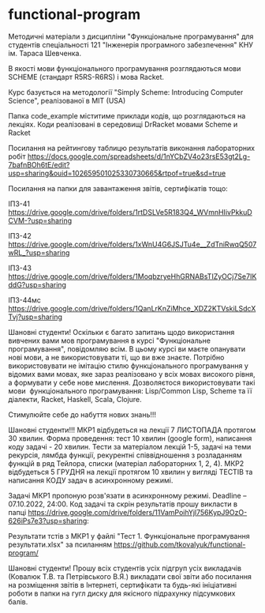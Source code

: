 # functional-program

Методичні матеріали з дисципліни "Функціональне програмування" для студентів спеціальності 121 "Інженерія програмного забезпечення" КНУ ім. Тараса Шевченка. 

В якості мови функціонального програмування розглядаються мови SCHEME (стандарт R5RS-R6RS)  і мова Racket. 

Курс базується на методології "Simply Scheme: Introducing Computer Science", реалізованої в MIT (USA)

Папка code_example міститиме приклади кодів, що розглядаються на лекціях.  Коди реалізовані в середовищі DrRacket мовами Scheme  и Racket

Посилання на рейтингову таблицю результатів виконання лабораторних робіт
https://docs.google.com/spreadsheets/d/1nYCbZV4o23rsE53gt2Lg-7bafnBOh6tE/edit?usp=sharing&ouid=102659501025330730665&rtpof=true&sd=true

Посилання на папки для завантаження звітів, сертифікатів тощо:

ІПЗ-41   https://drive.google.com/drive/folders/1rtDSLVe5R183Q4_WVmnHIivPkkuDCVM-?usp=sharing

ІПЗ-42   https://drive.google.com/drive/folders/1xWnU4G6JSJTu4e__ZdTniRwqQ507wRL_?usp=sharing

ІПЗ-43   https://drive.google.com/drive/folders/1MoqbzryeHhGRNABsTIZyOCj7Se7IKddG?usp=sharing

ІПЗ-44мс https://drive.google.com/drive/folders/1QanLrKnZiMhce_XDZ2KTVskiLSdcXTvj?usp=sharing

 
Шановні студенти! Оскільки є багато запитань щодо використання вивчених вами мов програмування в курсі "Функціональне програмування", повідомляю всім. В цьому курсі ви маєте опанувати нові мови, а не використовувати ті, що ви вже знаєте. Потрібно використовувати не імітацію стилю функціонального програмування у відомих вами мовах, яке зараз реалізовано у всіх мовах високого рівня, а формувати у себе нове мислення. Дозволяєтося використовувати такі мови  функціонального програмування: Lisp/Common Lisp, Scheme та її діалекти, Racket, Haskell, Scala, Clojure. 

Стимулюйте себе до набуття нових знань!!! 

Шановні студенти!!! МКР1 відбудеться на лекції 7 ЛИСТОПАДА протягом 30 хвилин. Форма проведення: тест 10 хвилин (google form), написання коду задачі - 20 хвилин. Тести за матеріалом лекцій 1-5, задачі на теми рекурсія, лямбда функції, рекурентні співвідношення з розладанням функцій в ряд Тейлора, списки (матеріал лабораторних 1, 2, 4). МКР2 відбудеться 5 ГРУДНЯ на лекції протягом 10 хвилин у вигляді ТЕСТІВ та написання КОДУ задач в асинхронному режимі.

Задачі МКР1 пропоную розв'язати в асинхронному режимі. Deadline – 07.10.2022, 24:00. Код задачі та скрін результатів прошу викласти в папці https://drive.google.com/drive/folders/11VamPoihYjl756KypJ9OzO-626iPs7e3?usp=sharing: 

Результати тстів з МКР1 у файлі "Тест 1. Функціональне програмування результати.xlsx" за псиланням https://github.com/tkovalyuk/functional-program/

Шановні студенти! Прошу всіх студентів усіх підгруп усіх викладачів (Ковалюк Т.В. та Петрівського В.Я.) викладати свої звіти або посилання на розміщення звітів в Інтернеті, сертифікати та будь-які ініціативні роботи в папки на гугл диску для якісного підрахунку підсумкових балів. 
